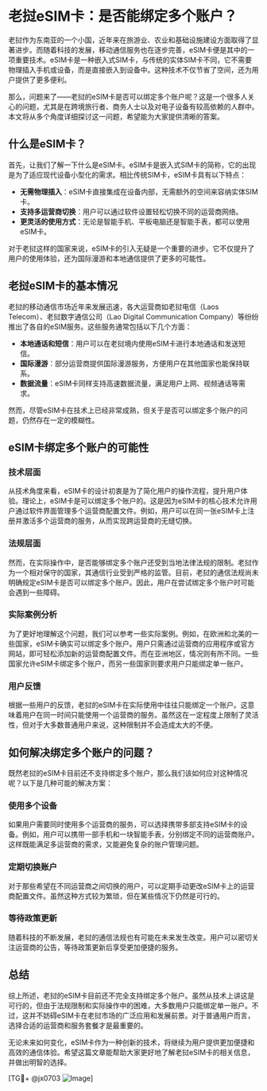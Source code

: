# 老挝eSIM卡：是否能绑定多个账户？

老挝作为东南亚的一个小国，近年来在旅游业、农业和基础设施建设方面取得了显著进步。而随着科技的发展，移动通信服务也在逐步完善，eSIM卡便是其中的一项重要技术。eSIM卡是一种嵌入式SIM卡，与传统的实体SIM卡不同，它不需要物理插入手机或设备，而是直接嵌入到设备中。这种技术不仅节省了空间，还为用户提供了更多便利。

那么，问题来了——老挝的eSIM卡是否可以绑定多个账户呢？这是一个很多人关心的问题，尤其是在跨境旅行者、商务人士以及对电子设备有较高依赖的人群中。本文将从多个角度详细探讨这一问题，希望能为大家提供清晰的答案。

## 什么是eSIM卡？

首先，让我们了解一下什么是eSIM卡。eSIM卡是嵌入式SIM卡的简称，它的出现是为了适应现代设备小型化的需求。相比传统SIM卡，eSIM卡具有以下特点：

- **无需物理插入**：eSIM卡直接集成在设备内部，无需额外的空间来容纳实体SIM卡。
- **支持多运营商切换**：用户可以通过软件设置轻松切换不同的运营商网络。
- **更灵活的使用方式**：无论是智能手机、平板电脑还是智能手表，都可以使用eSIM卡。

对于老挝这样的国家来说，eSIM卡的引入无疑是一个重要的进步。它不仅提升了用户的使用体验，还为国际漫游和本地通信提供了更多的可能性。

## 老挝eSIM卡的基本情况

老挝的移动通信市场近年来发展迅速，各大运营商如老挝电信（Laos Telecom）、老挝数字通信公司（Lao Digital Communication Company）等纷纷推出了各自的eSIM服务。这些服务通常包括以下几个方面：

- **本地通话和短信**：用户可以在老挝境内使用eSIM卡进行本地通话和发送短信。
- **国际漫游**：部分运营商提供国际漫游服务，方便用户在其他国家也能保持联系。
- **数据流量**：eSIM卡同样支持高速数据流量，满足用户上网、视频通话等需求。

然而，尽管eSIM卡在技术上已经非常成熟，但关于是否可以绑定多个账户的问题，仍然存在一定的模糊性。

## eSIM卡绑定多个账户的可能性

### 技术层面

从技术角度来看，eSIM卡的设计初衷是为了简化用户的操作流程，提升用户体验。理论上，eSIM卡是可以绑定多个账户的。这是因为eSIM卡的核心技术允许用户通过软件界面管理多个运营商配置文件。例如，用户可以在同一张eSIM卡上注册并激活多个运营商的服务，从而实现跨运营商的无缝切换。

### 法规层面

然而，在实际操作中，是否能够绑定多个账户还受到当地法律法规的限制。老挝作为一个相对保守的国家，其通信行业受到严格的监管。目前，老挝的通信法规尚未明确规定eSIM卡是否可以绑定多个账户。因此，用户在尝试绑定多个账户时可能会遇到一些障碍。

### 实际案例分析

为了更好地理解这个问题，我们可以参考一些实际案例。例如，在欧洲和北美的一些国家，eSIM卡确实可以绑定多个账户。用户只需通过运营商的应用程序或官方网站，即可轻松添加新的运营商配置文件。而在亚洲地区，情况则有所不同。一些国家允许eSIM卡绑定多个账户，而另一些国家则要求用户只能绑定单一账户。

### 用户反馈

根据一些用户的反馈，老挝的eSIM卡在实际使用中往往只能绑定一个账户。这意味着用户在同一时间只能使用一个运营商的服务。虽然这在一定程度上限制了灵活性，但对于大多数普通用户来说，这种限制并不会造成太大的不便。

## 如何解决绑定多个账户的问题？

既然老挝的eSIM卡目前还不支持绑定多个账户，那么我们该如何应对这种情况呢？以下是几种可能的解决方案：

### 使用多个设备

如果用户需要同时使用多个运营商的服务，可以选择携带多部支持eSIM卡的设备。例如，用户可以携带一部手机和一块智能手表，分别绑定不同的运营商账户。这样既能满足多运营商的需求，又能避免复杂的账户管理问题。

### 定期切换账户

对于那些希望在不同运营商之间切换的用户，可以定期手动更改eSIM卡上的运营商配置文件。虽然这种方式较为繁琐，但在某些情况下仍然是可行的。

### 等待政策更新

随着科技的不断发展，老挝的通信法规也有可能在未来发生改变。用户可以密切关注运营商的公告，等待政策更新后享受更加便捷的服务。

## 总结

综上所述，老挝的eSIM卡目前还不完全支持绑定多个账户。虽然从技术上讲这是可行的，但由于法规限制和实际操作中的困难，大多数用户只能绑定单一账户。不过，这并不妨碍eSIM卡在老挝市场的广泛应用和发展前景。对于普通用户而言，选择合适的运营商和服务套餐才是最重要的。

无论未来如何变化，eSIM卡作为一种创新的技术，将继续为用户提供更加便捷和高效的通信体验。希望这篇文章能帮助大家更好地了解老挝eSIM卡的相关信息，并做出明智的选择。

[TG💪+ @jx0703 ![Image](https://github.com/user-attachments/assets/dbca1d08-cadb-493c-b0ec-ad6f7a83f270)]
